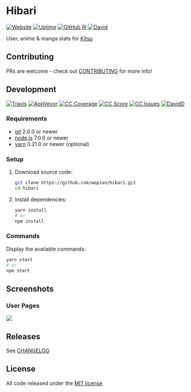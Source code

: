 # Hibari

[![Website]][8]
[![Uptime]][8]
[![GitHub Rl]][1]
[![David]][6]

User, anime & manga stats for [Kitsu][0]

## Contributing

PRs are welcome - check out [CONTRIBUTING](CONTRIBUTING.md) for more info!

## Development

[![Travis]][2]
[![AppVeyor]][10]
[![CC Coverage]][9]
[![CC Score]][3]
[![CC Issues]][4]
[![DavidD]][7]

### Requirements

- [git](https://git-scm.com/) 2.0.0 or newer
- [node.js](https://nodejs.org) 7.0.0 or newer
- [yarn](https://https://yarnpkg.com) 0.21.0 or newer (optional)

### Setup

1. Download source code:

    ```bash
    git clone https://github.com/wopian/hibari.git
    cd hibari
    ```

1. Install dependencies:

    ```bash
    yarn install
    # or
    npm install
    ```

### Commands

Display the available commands:

```bash
yarn start
# or
npm start
```

## Screenshots

### User Pages

![](https://cdn.rawgit.com/wopian/hibari/6860ee63/screenshots/user.png)

## Releases

See [CHANGELOG][5]

## License

All code released under the [MIT license][11]

[Website]:https://img.shields.io/website-up-down-green-red/https/hibari.moe.svg?style=flat-square
[GitHub Rl]:https://img.shields.io/github/release/wopian/hibari.svg?style=flat-square
[Travis]:https://img.shields.io/travis/wopian/hibari/master.svg?style=flat-square&label=linux%20%26%20macOS
[AppVeyor]:https://img.shields.io/appveyor/ci/wopian/hibari/master.svg?style=flat-square&label=windows
[CC Coverage]:https://img.shields.io/codeclimate/coverage/github/wopian/hibari.svg?style=flat-square
[CC Score]:https://img.shields.io/codeclimate/github/wopian/hibari.svg?style=flat-square
[CC Issues]:https://img.shields.io/codeclimate/issues/github/wopian/hibari.svg?style=flat-square
[David]:https://img.shields.io/david/wopian/hibari.svg?style=flat-square
[DavidD]:https://img.shields.io/david/dev/wopian/hibari.svg?style=flat-square
[Uptime]:https://img.shields.io/uptimerobot/ratio/7/m779133970-964c0fa9a021aea415919bee.svg?style=flat-square

[0]:https://kitsu.io
[1]:https://github.com/wopian/hibari/releases
[2]:https://travis-ci.org/wopian/hibari
[3]:https://codeclimate.com/github/wopian/hibari
[4]:https://codeclimate.com/github/wopian/hibari/issues
[5]:https://github.com/wopian/hibari/blob/master/CHANGELOG.md
[6]:https://david-dm.org/wopian/hibari
[7]:https://david-dm.org/wopian/hibari?type=dev
[8]:https://hibari.moe
[9]:https://codeclimate.com/github/wopian/hibari/coverage
[10]:https://ci.appveyor.com/project/wopian/hibari
[11]:https://github.com/wopian/hibari/blob/master/LICENSE.md
